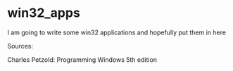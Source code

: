 # win32_apps
I am going to write some win32 applications and hopefully put them in here

Sources:

Charles Petzold: Programming Windows 5th edition
